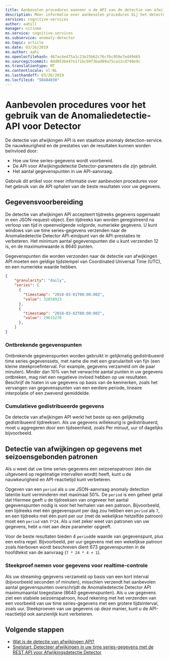 ```yaml
---
title: Aanbevolen procedures wanneer u de API van de detectie van afwijkingen
description: Meer informatie over aanbevolen procedures bij het detecteren van afwijkingen met de API van de detectie van afwijkingen.
services: cognitive-services
author: aahill
manager: nitinme
ms.service: cognitive-services
ms.subservice: anomaly-detector
ms.topic: article
ms.date: 03/26/2019
ms.author: aahi
ms.openlocfilehash: 467ac4e475a1c23e25b62c76cfbc959e7ed49465
ms.sourcegitcommit: 0dd053b447e171bc99f3bad89a75ca12cd748e9c
ms.translationtype: MT
ms.contentlocale: nl-NL
ms.lasthandoff: 03/26/2019
ms.locfileid: "58484030"
---
```

# <a name="best-practices-for-using-the-anomaly-detector-api"></a>Aanbevolen procedures voor het gebruik van de Anomaliedetectie-API voor Detector

De detectie van afwijkingen API is een staatloze anomaly detection-service. De nauwkeurigheid en de prestaties van de resultaten kunnen worden beïnvloed door:

* Hoe uw time series-gegevens wordt voorbereid.
* De API voor Afwijkingsdetectie Detector-parameters die zijn gebruikt.
* Het aantal gegevenspunten in uw API-aanvraag. 

Gebruik dit artikel voor meer informatie over aanbevolen procedures voor het gebruik van de API ophalen van de beste resultaten voor uw gegevens. 

## <a name="data-preparation"></a>Gegevensvoorbereiding

De detectie van afwijkingen API accepteert tijdreeks gegevens opgemaakt in een JSON-request-object. Een tijdreeks kan worden geregistreerd na verloop van tijd in opeenvolgende volgorde, numerieke gegevens. U kunt windows van uw time series-gegevens verzenden naar de Anomaliedetectie Detector API-eindpunt van de API-prestaties te verbeteren. Het minimum aantal gegevenspunten die u kunt verzenden 12 is, en de maximumwaarde is 8640 punten. 

Gegevenspunten die worden verzonden naar de detectie van afwijkingen API moeten een geldige tijdstempel van Coordinated Universal Time (UTC), en een numerieke waarde hebben. 

```json
{
    "granularity": "daily",
    "series": [
      {
        "timestamp": "2018-03-01T00:00:00Z",
        "value": 32858923
      },
      {
        "timestamp": "2018-03-02T00:00:00Z",
        "value": 29615278
      },
    ]
}
```

### <a name="missing-data-points"></a>Ontbrekende gegevenspunten

Ontbrekende gegevenspunten worden gebruikt in gelijkmatig gedistribueerd time series gegevenssets, met name die met een granulariteit van fijn (een kleine steekproefinterval. For example, gegevens verzameld om de paar minuten). Minder dan 10% van het verwachte aantal punten in uw gegevens ontbreken, mag niet een negatieve invloed hebben op uw resultaten. Beschrijf de hiaten in uw gegevens op basis van de kenmerken, zoals het vervangen van gegevenspunten van een eerdere periode, lineaire interpolatie of een zwevend gemiddelde.

### <a name="aggregate-distributed-data"></a>Cumulatieve gedistribueerde gegevens

De detectie van afwijkingen API werkt het beste op een gelijkmatig gedistribueerd tijdreeksen. Als uw gegevens willekeurig is gedistribueerd, moet u aggregeren door een tijdseenheid, zoals Per minuut, uur of dagelijks bijvoorbeeld.

## <a name="anomaly-detection-on-data-with-seasonal-patterns"></a>Detectie van afwijkingen op gegevens met seizoensgebonden patronen

Als u weet dat uw time series-gegevens een seizoenspatroon (één die uitgevoerd op regelmatige intervallen wordt) heeft, kunt u de nauwkeurigheid en API-reactietijd kunt verbeteren. 

Opgeven van een `period` als u uw JSON-aanvraag anomaly detection latentie kunt verminderen met maximaal 50%. De `period` is een geheel getal dat Hiermee geeft u de tijdreeksen van ongeveer het aantal gegevenspunten nodig is voor het herhalen van een patroon. Bijvoorbeeld, een tijdreeks met één gegevenspunt per dag zou hebben een `period` als `7`, en een tijdreeks met één punt per uur (met de wekelijkse hetzelfde patroon) moet een `period` van `7*24`. Als u niet zeker weet van patronen van uw gegevens, hebt u niet aan deze parameter opgeeft.

Voor de beste resultaten bieden 4 `period`de waarde van gegevenspunt, plus een extra regel. Bijvoorbeeld, per uur gegevens met een wekelijkse patroon zoals hierboven wordt beschreven dient 673 gegevenspunten in de hoofdtekst van de aanvraag (`7 * 24 * 4 + 1`).

### <a name="sampling-data-for-real-time-monitoring"></a>Steekproef nemen voor gegevens voor realtime-controle

Als uw streaming-gegevens verzameld op basis van een kort interval (bijvoorbeeld seconden of minuten), misschien verzendt het aanbevolen aantal gegevenspunten overschrijdt de Anomaliedetectie Detector API maximumaantal toegestane (8640 gegevenspunten). Als u uw gegevens ziet een stabiele seizoenspatroon, houd rekening met het verzenden van een voorbeeld van uw time series-gegevens met een grotere tijdsinterval, zoals uur. Steekproeven van uw gegevens op deze manier, kunt u de API-reactietijd ook aanzienlijk kunt verbeteren. 

## <a name="next-steps"></a>Volgende stappen

* [Wat is de detectie van afwijkingen API?](../overview.md)
* [Snelstart: Detecteer afwijkingen in uw time series-gegevens met de REST API voor Afwijkingsdetectie Detector](../quickstarts/detect-data-anomalies-csharp.md)
